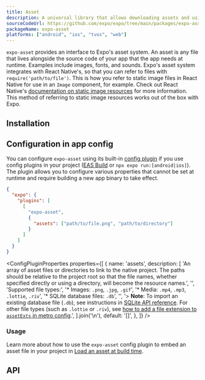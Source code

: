 ```yaml
---
title: Asset
description: A universal library that allows downloading assets and using them with other libraries.
sourceCodeUrl: https://github.com/expo/expo/tree/main/packages/expo-asset
packageName: expo-asset
platforms: ["android", "ios", "tvos", "web"]
---
```


`expo-asset` provides an interface to Expo's asset system. An asset is any file that lives alongside the source code of your app that the app needs at runtime. Examples include images, fonts, and sounds. Expo's asset system integrates with React Native's, so that you can refer to files with `require('path/to/file')`. This is how you refer to static image files in React Native for use in an `Image` component, for example. Check out React Native's [documentation on static image resources](https://reactnative.dev/docs/images#static-image-resources) for more information. This method of referring to static image resources works out of the box with Expo.

## Installation

## Configuration in app config

You can configure `expo-asset` using its built-in [config plugin](/config-plugins/introduction/) if you use config plugins in your project ([EAS Build](/build/introduction) or `npx expo run:[android|ios]`). The plugin allows you to configure various properties that cannot be set at runtime and require building a new app binary to take effect.

```json app.json
{
  "expo": {
    "plugins": [
      [
        "expo-asset",
        {
          "assets": ["path/to/file.png", "path/to/directory"]
        }
      ]
    ]
  }
}
```

<ConfigPluginProperties
  properties={[
    {
      name: 'assets',
      description: [
        'An array of asset files or directories to link to the native project. The paths should be relative to the project root so that the file names, whether specified directly or using a directory, will become the resource names.',
        '',
        'Supported file types:',
        '* Images: `.png`, `.jpg`, `.gif`',
        '* Media: `.mp4`, `.mp3`, `.lottie`, `.riv`',
        '* SQLite database files: `.db`',
        '',
        '> **Note**: To import an existing database file (`.db`), see instructions in [SQLite API reference](./sqlite.md#import-an-existing-database). For other file types (such as `.lottie` or `.riv`), see [how to add a file extension to `assetExts` in metro config](/guides/customizing-metro/#adding-more-file-extensions-to-assetexts).',
      ].join('\n'),
      default: '[]',
    },
  ]}
/>

### Usage

Learn more about how to use the `expo-asset` config plugin to embed an asset file in your project in [Load an asset at build time](/develop/user-interface/assets/#load-an-asset-at-build-time).

## API

```js

```